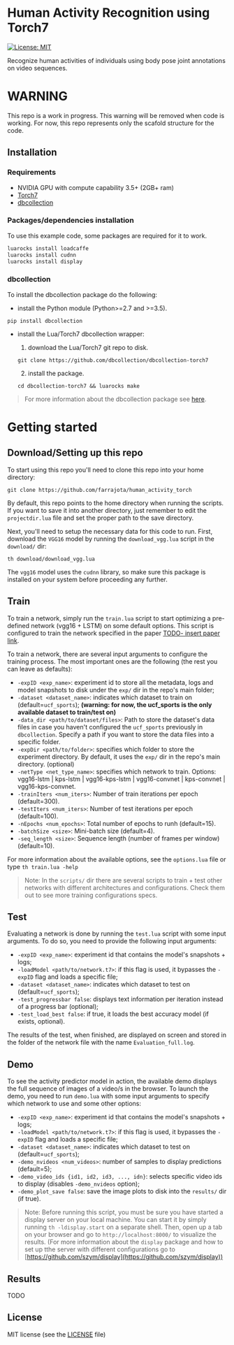 # Human Activity Recognition using Torch7

[![License: MIT](https://img.shields.io/badge/License-MIT-yellow.svg)](LICENSE.md)

Recognize human activities of individuals using body pose joint annotations on video sequences.


# WARNING

This repo is a work in progress. This warning will be removed when code is working. For now, this repo represents only the scafold structure for the code.

## Installation

### Requirements

- NVIDIA GPU with compute capability 3.5+ (2GB+ ram)
- [Torch7](http://torch.ch/docs/getting-started.html)
- [dbcollection](https://github.com/dbcollection/dbcollection-torch7)

### Packages/dependencies installation

To use this example code, some packages are required for it to work.

```bash
luarocks install loadcaffe
luarocks install cudnn
luarocks install display
```

### dbcollection

To install the dbcollection package do the following:

- install the Python module (Python>=2.7 and >=3.5).

```
pip install dbcollection
```

- install the Lua/Torch7 dbcollection wrapper:

    1. download the Lua/Torch7 git repo to disk.

    ```
    git clone https://github.com/dbcollection/dbcollection-torch7
    ```

    2. install the package.
    ```
    cd dbcollection-torch7 && luarocks make
    ```

> For more information about the dbcollection package see [here](https://github.com/dbcollection/dbcollection-torch7).


# Getting started

## Download/Setting up this repo

To start using this repo you'll need to clone this repo into your home directory:

```
git clone https://github.com/farrajota/human_activity_torch
```

By default, this repo points to the home directory when running the scripts. If you want to save it into another directory, just remember to edit the `projectdir.lua` file and set the proper path to the save directory.

Next, you'll need to setup the necessary data for this code to run. First, download the `VGG16` model by running the `download_vgg.lua` script in the `download/` dir:

```
th download/download_vgg.lua
```

The `vgg16` model uses the `cudnn` library, so make sure this package is installed on your system before proceeding any further.

## Train

To train a network, simply run the `train.lua` script to start optimizing a pre-defined network (vgg16 + LSTM) on some default options. This script is configured to train the network specified in the paper [TODO- insert paper link]().

To train a network, there are several input arguments to configure the training process. The most important ones are the following (the rest you can leave as defaults):

- `-expID <exp_name>`: experiment id to store all the metadata, logs and model snapshots to disk under the `exp/` dir in the repo's main folder;
- `-dataset <dataset_name>`: indicates which dataset to train on (default=`ucf_sports`); **(warning: for now, the ucf_sports is the only available dataset to train/test on)**
- `-data_dir <path/to/dataset/files>`: Path to store the dataset\'s data files in case you haven't configured the `ucf_sports` previously in `dbcollection`. Specify a path if you want to store the data files into a specific folder.
- `-expDir <path/to/folder>`: specifies which folder to store the experiment directory. By default, it uses the `exp/` dir in the repo's main directory. (optional)
- `-netType <net_type_name>`: specifies which network to train. Options: vgg16-lstm | kps-lstm | vgg16-kps-lstm | vgg16-convnet | kps-convnet | vgg16-kps-convnet.
- `-trainIters <num_iters>`: Number of train iterations per epoch (default=300).
- `-testIters <num_iters>`: Number of test iterations per epoch (default=100).
- `-nEpochs <num_epochs>`: Total number of epochs to runh (default=15).
- `-batchSize <size>`: Mini-batch size (default=4).
- `-seq_length <size>`: Sequence length (number of frames per window) (default=10).

For more information about the available options, see the `options.lua` file or type `th train.lua -help`

> Note: In the `scripts/` dir there are several scripts to train + test other networks with different architectures and configurations. Check them out to see more training configurations specs.

## Test

Evaluating a network is done by running the `test.lua` script with some input arguments. To do so, you need to provide the following input arguments:

- `-expID <exp_name>`: experiment id that contains the model's snapshots + logs;
- `-loadModel <path/to/network.t7>`: if this flag is used, it bypasses the `-expID` flag and loads a specific file;
- `-dataset <dataset_name>`: indicates which dataset to test on (default=`ucf_sports`);
- `-test_progressbar false`: displays text information per iteration instead of a progress bar (optional);
- `-test_load_best false`: if true, it loads the best accuracy model (if exists, optional).

The results of the test, when finished, are displayed on screen and stored in the folder of the network file with the name `Evaluation_full.log`.

## Demo

To see the activity predictor model in action, the available demo displays the full sequence of images of a video/s in the browser. To launch the demo, you need to run `demo.lua` with some input arguments to specify which network to use and some other options:

- `-expID <exp_name>`: experiment id that contains the model's snapshots + logs;
- `-loadModel <path/to/network.t7>`: if this flag is used, it bypasses the `-expID` flag and loads a specific file;
- `-dataset <dataset_name>`: indicates which dataset to test on (default=`ucf_sports`);
- `-demo_nvideos <num_videos>`: number of samples to display predictions (default=5);
- `-demo_video_ids {id1, id2, id3, ..., idn}`: selects specific video ids to display (disables `-demo_nvideos` option);
- `-demo_plot_save false`: save the image plots to disk into the `results/` dir (if true).

> Note: Before running this script, you must be sure you have started a display server on your local machine. You can start it by simply running `th -ldisplay.start` on a separate shell. Then, open up a tab on your browser and go to `http://localhost:8000/` to visualize the results.
(For more information about the `display` package and how to set up tthe server with different configurations go to [https://github.com/szym/display](https://github.com/szym/display))

## Results

TODO

## License

MIT license (see the [LICENSE](LICENSE.md) file)